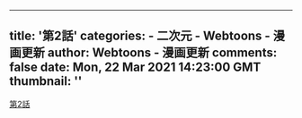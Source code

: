 
---
title: '第2話'
categories: 
    - 二次元
    - Webtoons - 漫画更新
author: Webtoons - 漫画更新
comments: false
date: Mon, 22 Mar 2021 14:23:00 GMT
thumbnail: ''
---

<div>   
<a href="https://www.webtoons.com/zh-hant/drama/gongzhuweimian/%E7%AC%AC2%E8%A9%B1/viewer?title_no=894&episode_no=2" target="_blank">第2話</a>  
</div>
            